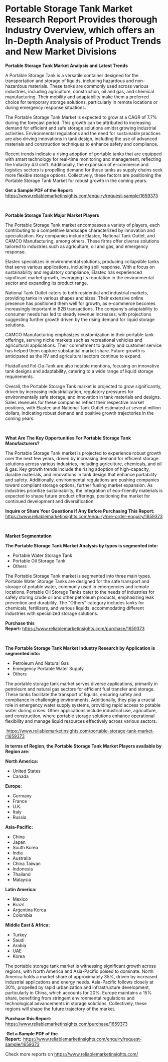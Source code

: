 <p><h1>Portable Storage Tank Market Research Report Provides thorough Industry Overview, which offers an In-Depth Analysis of Product Trends and New Market Divisions</h1></p><p><strong>Portable Storage Tank Market Analysis and Latest Trends</strong></p>
<p><p>A Portable Storage Tank is a versatile container designed for the transportation and storage of liquids, including hazardous and non-hazardous materials. These tanks are commonly used across various industries, including agriculture, construction, oil and gas, and chemical manufacturing. Their mobility and adaptability make them a preferred choice for temporary storage solutions, particularly in remote locations or during emergency response situations.</p><p>The Portable Storage Tank Market is expected to grow at a CAGR of 7.7% during the forecast period. This growth can be attributed to increasing demand for efficient and safe storage solutions amidst growing industrial activities. Environmental regulations and the need for sustainable practices are also driving innovations in tank design, including the use of advanced materials and construction techniques to enhance safety and compliance.</p><p>Recent trends indicate a rising adoption of portable tanks that are equipped with smart technology for real-time monitoring and management, reflecting the Industry 4.0 shift. Additionally, the expansion of e-commerce and logistics sectors is propelling demand for these tanks as supply chains seek more flexible storage options. Collectively, these factors are positioning the Portable Storage Tank Market for robust growth in the coming years.</p></p>
<p><strong>Get a Sample PDF of the Report:&nbsp;</strong> <a href="https://www.reliablemarketinsights.com/enquiry/request-sample/1659373?utm_campaign=2443&utm_medium=2&utm_source=Github&utm_content=ia&utm_term=17022025&utm_id=portable-storage-tank">https://www.reliablemarketinsights.com/enquiry/request-sample/1659373</a></p>
<p>&nbsp;</p>
<p><strong>Portable Storage Tank Major Market Players</strong></p>
<p><p>The Portable Storage Tank market encompasses a variety of players, each contributing to a competitive landscape characterized by innovation and specialization. Key companies include Elastec, National Tank Outlet, and CAMCO Manufacturing, among others. These firms offer diverse solutions tailored to industries such as agriculture, oil and gas, and emergency response.</p><p>Elastec specializes in environmental solutions, producing collapsible tanks that serve various applications, including spill response. With a focus on sustainability and regulatory compliance, Elastec has experienced significant market growth, leveraging its reputation in the environmental sector and expanding its product range.</p><p>National Tank Outlet caters to both residential and industrial markets, providing tanks in various shapes and sizes. Their extensive online presence has positioned them well for growth, as e-commerce becomes increasingly important in B2B transactions. The company's adaptability to consumer needs has led to steady revenue increases, with projections suggesting further growth driven by the rising demand for liquid storage solutions.</p><p>CAMCO Manufacturing emphasizes customization in their portable tank offerings, serving niche markets such as recreational vehicles and agricultural applications. Their commitment to quality and customer service has helped them capture substantial market share. Future growth is anticipated as the RV and agricultural sectors continue to expand.</p><p>Fluidall and Fol-Da-Tank are also notable mentions, focusing on innovative tank designs and adaptability, catering to a wide range of liquid storage requirements. </p><p>Overall, the Portable Storage Tank market is projected to grow significantly, driven by increasing industrialization, regulatory pressures for environmentally safe storage, and innovation in tank materials and designs. Sales revenues for these companies reflect their respective market positions, with Elastec and National Tank Outlet estimated at several million dollars, indicating robust demand and positive growth trajectories in the coming years.</p></p>
<p>&nbsp;</p>
<p><strong>What Are The Key Opportunities For Portable Storage Tank Manufacturers?</strong></p>
<p><p>The Portable Storage Tank market is projected to experience robust growth over the next few years, driven by increasing demand for efficient storage solutions across various industries, including agriculture, chemicals, and oil & gas. Key growth trends include the rising adoption of high-capacity, durable materials, and innovations in tank design that enhance portability and safety. Additionally, environmental regulations are pushing companies toward compliant storage options, further fueling market expansion. As industries prioritize sustainability, the integration of eco-friendly materials is expected to shape future product offerings, positioning the market for continued development and diversification.</p></p>
<p><strong>Inquire or Share Your Questions If Any Before Purchasing This Report:</strong> <a href="https://www.reliablemarketinsights.com/enquiry/pre-order-enquiry/1659373?utm_campaign=2443&utm_medium=2&utm_source=Github&utm_content=ia&utm_term=17022025&utm_id=portable-storage-tank">https://www.reliablemarketinsights.com/enquiry/pre-order-enquiry/1659373</a></p>
<p>&nbsp;</p>
<p><strong>Market Segmentation</strong></p>
<p><strong>The Portable Storage Tank Market Analysis by types is segmented into:</strong></p>
<p><ul><li>Portable Water Storage Tank</li><li>Portable Oil Storage Tank</li><li>Others</li></ul></p>
<p><p>The Portable Storage Tank market is segmented into three main types. Portable Water Storage Tanks are designed for the safe transport and storage of potable water, commonly used in emergencies and remote locations. Portable Oil Storage Tanks cater to the needs of industries for safely storing crude oil and other petroleum products, emphasizing leak prevention and durability. The "Others" category includes tanks for chemicals, fertilizers, and various liquids, accommodating different industries with specialized storage solutions.</p></p>
<p><strong>Purchase this Report:&nbsp;</strong><a href="https://www.reliablemarketinsights.com/purchase/1659373?utm_campaign=2443&utm_medium=2&utm_source=Github&utm_content=ia&utm_term=17022025&utm_id=portable-storage-tank">https://www.reliablemarketinsights.com/purchase/1659373</a></p>
<p>&nbsp;</p>
<p><strong>The Portable Storage Tank Market Industry Research by Application is segmented into:</strong></p>
<p><ul><li>Petroleum And Natural Gas</li><li>Emergency Portable Water Supply</li><li>Others</li></ul></p>
<p><p>The portable storage tank market serves diverse applications, primarily in petroleum and natural gas sectors for efficient fuel transfer and storage. These tanks facilitate the transport of liquids, ensuring safety and compliance in challenging environments. Additionally, they play a crucial role in emergency water supply systems, providing rapid access to potable water during crises. Other applications include industrial use, agriculture, and construction, where portable storage solutions enhance operational flexibility and manage liquid resources effectively across various sectors.</p></p>
<p><a href="https://www.reliablemarketinsights.com/portable-storage-tank-market-r1659373?utm_campaign=2443&utm_medium=2&utm_source=Github&utm_content=ia&utm_term=17022025&utm_id=portable-storage-tank">&nbsp;https://www.reliablemarketinsights.com/portable-storage-tank-market-r1659373</a></p>
<p><strong>In terms of Region, the Portable Storage Tank Market Players available by Region are:</strong></p>
<p>
    <p> <strong> North America: </strong>
        <ul>
            <li>United States</li>
            <li>Canada</li>
        </ul>
        </p> 
    <p> <strong> Europe: </strong>
        <ul>
            <li>Germany</li>
            <li>France</li>
            <li>U.K.</li>
            <li>Italy</li>
            <li>Russia</li>
        </ul>
        </p> 
    <p> <strong> Asia-Pacific: </strong>
        <ul>
            <li>China</li>
            <li>Japan</li>
            <li>South Korea</li>
            <li>India</li>
            <li>Australia</li>
            <li>China Taiwan</li>
            <li>Indonesia</li>
            <li>Thailand</li>
            <li>Malaysia</li>
        </ul>
        </p> 
    <p> <strong> Latin America: </strong>
        <ul>
            <li>Mexico</li>
            <li>Brazil</li>
            <li>Argentina Korea</li>
            <li>Colombia</li>
        </ul>
        </p> 
    <p> <strong> Middle East & Africa: </strong>
        <ul>
            <li>Turkey</li>
            <li>Saudi</li>
            <li>Arabia</li>
            <li>UAE</li>
            <li>Korea</li>
        </ul>
    </p>
    </p>
<p><p>The portable storage tank market is witnessing significant growth across regions, with North America and Asia-Pacific poised to dominate. North America holds a market share of approximately 35%, driven by increased industrial applications and energy needs. Asia-Pacific follows closely at 30%, propelled by rapid urbanization and infrastructure development, particularly in China, which accounts for 20%. Europe maintains a 15% share, benefiting from stringent environmental regulations and technological advancements in storage solutions. Collectively, these regions will shape the future trajectory of the market.</p></p>
<p><strong>Purchase this Report: </strong><a href="https://www.reliablemarketinsights.com/purchase/1659373?utm_campaign=2443&utm_medium=2&utm_source=Github&utm_content=ia&utm_term=17022025&utm_id=portable-storage-tank">https://www.reliablemarketinsights.com/purchase/1659373</a></p>
<p>&nbsp;<strong>Get a Sample PDF of the Report:&nbsp;&nbsp;</strong><a href="https://www.reliablemarketinsights.com/enquiry/request-sample/1659373?utm_campaign=2443&utm_medium=2&utm_source=Github&utm_content=ia&utm_term=17022025&utm_id=portable-storage-tank">https://www.reliablemarketinsights.com/enquiry/request-sample/1659373</a></p>
<p><strong></strong></p>
<p>Check more reports on <a href="https://www.reliablemarketinsights.com/?utm_campaign=2443&utm_medium=2&utm_source=Github&utm_content=ia&utm_term=17022025&utm_id=portable-storage-tank">https://www.reliablemarketinsights.com/</a></p>
